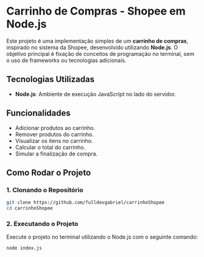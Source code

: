 # Carrinho de Compras - Shopee em Node.js

Este projeto é uma implementação simples de um **carrinho de compras**, inspirado no sistema da Shopee, desenvolvido utilizando **Node.js**. O objetivo principal é fixação de conceitos de programação no terminal, sem o uso de frameworks ou tecnologias adicionais.

## Tecnologias Utilizadas

- **Node.js**: Ambiente de execução JavaScript no lado do servidor.

## Funcionalidades

- Adicionar produtos ao carrinho.
- Remover produtos do carrinho.
- Visualizar os itens no carrinho.
- Calcular o total do carrinho.
- Simular a finalização de compra.

## Como Rodar o Projeto

### 1. Clonando o Repositório

```bash
git clone https://github.com/fulldevgabriel/carrinhoShopee
cd carrinhoShopee
```

### 2. Executando o Projeto
Execute o projeto no terminal utilizando o Node.js com o seguinte comando:

```bash
node index.js
```
